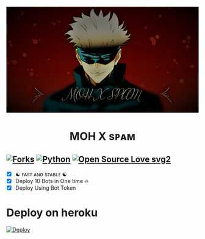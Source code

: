 <p align="center">
  <img src="./resources/Screenshot (19).png" alt="BOT-SPAM Logo">
</p>
<h1 align="center">
<h1 align="center">
  <b>MOH X sᴘᴀᴍ</b>
</h1>

[![Forks](https://img.shields.io/github/forks/hitmolive/Spambot?style=flat-square&color=orange)](https://github.com/hitmolive/Spambot/fork)
[![Python](https://img.shields.io/badge/Python-v3.9.7-blue)](https://www.python.org/)
[![Open Source Love svg2](https://badges.frapsoft.com/os/v2/open-source.svg?v=103)](https://github.com/hitmolive/Spambot)   
----
 
- [x] ☯︎ ғᴀsᴛ ᴀɴᴅ sᴛᴀʙʟᴇ ☯︎
- [x] Deploy 10 Bots in One time 🔥
- [x] Deploy Using Bot Token 

# Deploy on heroku

[![Deploy](https://www.herokucdn.com/deploy/button.svg)](https://heroku.com/deploy?template=https://github.com/hackerworldyt/spam-deploy-)

